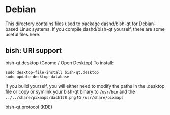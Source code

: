 
Debian
====================
This directory contains files used to package dashd/bish-qt
for Debian-based Linux systems. If you compile dashd/bish-qt yourself, there are some useful files here.

## bish: URI support ##


bish-qt.desktop  (Gnome / Open Desktop)
To install:

	sudo desktop-file-install bish-qt.desktop
	sudo update-desktop-database

If you build yourself, you will either need to modify the paths in
the .desktop file or copy or symlink your bish-qt binary to `/usr/bin`
and the `../../share/pixmaps/dash128.png` to `/usr/share/pixmaps`

bish-qt.protocol (KDE)

